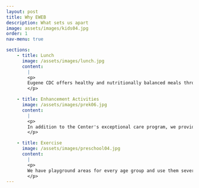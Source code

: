 ```yaml
---
layout: post
title: Why EWEB
description: What sets us apart
image: assets/images/kids04.jpg
order: 1
nav-menu: true

sections:
    - title: Lunch
      image: /assets/images/lunch.jpg
      content:
        |
        <p>
        Eugene CDC offers healthy and nutritionally balanced meals throughout the day.  With an in-house cook, the Center provides a full breakfast, lunch and afternoon snack, all included in the standard tuition cost.  The Center meets all USDA standards on nutritional guidelines.
        </p>

    - title: Enhancement Activities
      image: /assets/images/prek06.jpg
      content:
        |
        <p>
        In addition to the Center's exceptional care program, we provide several curriculum enhancement programs throughout the year.  These programs include language and cultural classes, music and instrument instruction, gymnastics, swimming lessons, and art.  The Center also collaborates with community partners on an ongoing basis to offer guest speakers and educational opportunities on good citizenship.
        </p>

    - title: Exercise
      image: /assets/images/preschool04.jpg
      content:
        |
        <p>
        We have playground areas for every age group and use them several times a day. We also go out for walks rain or shine (including the infants!). You may have seen our groups around town with our shiny nametags pinned to our rain coats.
        </p>
---
```


